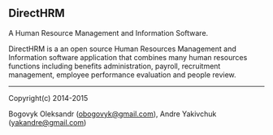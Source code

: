 DirectHRM
---
A Human Resource Management and Information Software.

DirectHRM is a an open source Human Resources Management and Information software application that combines many human resources functions including benefits administration, payroll, recruitment management, employee performance evaluation and people review.

---
Copyright(c) 2014-2015 

Bogovyk Oleksandr (obogovyk@gmail.com), Andre Yakivchuk (yakandre@gmail.com)
